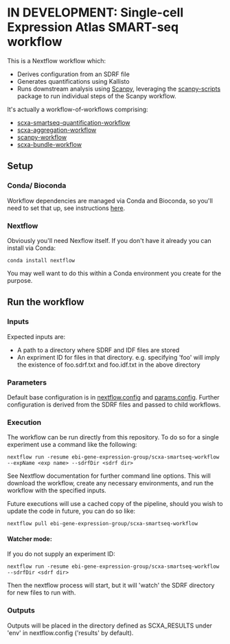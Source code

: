 # IN DEVELOPMENT: Single-cell Expression Atlas SMART-seq workflow

This is a Nextflow workflow which:

 * Derives configuration from an SDRF file
 * Generates quantifications using Kallisto
 * Runs downstream analysis using [Scanpy](https://scanpy.readthedocs.io/en/latest/), leveraging the [scanpy-scripts](https://github.com/ebi-gene-expression-group/scanpy-scripts) package to run individual steps of the Scanpy workflow.

It's actually a workflow-of-workflows comprising:

 * [scxa-smartseq-quantification-workflow](https://github.com/ebi-gene-expression-group/scxa-smartseq-quantification-workflow)
 * [scxa-aggregation-workflow](https://github.com/ebi-gene-expression-group/scxa-aggregation-workflow)
 * [scanpy-workflow](https://github.com/ebi-gene-expression-group/scanpy-workflow)
 * [scxa-bundle-workflow](https://github.com/ebi-gene-expression-group/scxa-bundle-workflow)


## Setup

### Conda/ Bioconda

Workflow dependencies are managed via Conda and Bioconda, so you'll need to set that up, see instructions [here](https://bioconda.github.io/#install-conda). 

### Nextflow

Obviously you'll need Nexflow itself. If you don't have it already you can install via Conda:

```
conda install nextflow
```

You may well want to do this within a Conda environment you create for the purpose.

## Run the workflow

### Inputs

Expected inputs are:

 * A path to a directory where SDRF and IDF files are stored
 * An expriment ID for files in that directory. e.g. specifying 'foo' will imply the existence of foo.sdrf.txt and foo.idf.txt in the above directory 


### Parameters

Default base configuration is in [nextflow.config](nextflow.config) and [params.config](params.config). Further configuration is derived from the SDRF files and passed to child workflows.

### Execution

The workflow can be run directly from this repository. To do so for a single experiment use a command like the following:

```
nextflow run -resume ebi-gene-expression-group/scxa-smartseq-workflow --expName <exp name> --sdrfDir <sdrf dir> 
```

See Nextflow documentation for further command line options. This will download the workflow, create any necessary environments, and run the workflow with the specified inputs. 

Future executions will use a cached copy of the pipeline, should you wish to update the code in future, you can do so like:

```
nextflow pull ebi-gene-expression-group/scxa-smartseq-workflow
```

#### Watcher mode:

If you do not supply an experiment ID:

```
nextflow run -resume ebi-gene-expression-group/scxa-smartseq-workflow --sdrfDir <sdrf dir> 
```

Then the nextflow process will start, but it will 'watch' the SDRF directory for new files to run with.

### Outputs

Outputs will be placed in the directory defined as SCXA_RESULTS under 'env' in nextflow.config ('results' by default).
